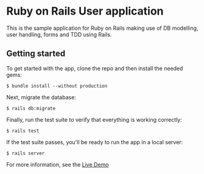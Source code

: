 # Ruby on Rails User application

This is the sample application for Ruby on Rails making use of DB modelling, user handling, forms and TDD using Rails.



## Getting started

To get started with the app, clone the repo and then install the needed gems:

```
$ bundle install --without production
```

Next, migrate the database:

```
$ rails db:migrate
```

Finally, run the test suite to verify that everything is working correctly:

```
$ rails test
```

If the test suite passes, you'll be ready to run the app in a local server:

```
$ rails server
```

For more information, see the [Live Demo](https://powerful-hamlet-23283.herokuapp.com)
